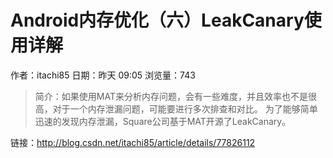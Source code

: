 # Android内存优化（六）LeakCanary使用详解
作者：itachi85
日期：昨天 09:05
浏览量：743
> 简介：如果使用MAT来分析内存问题，会有一些难度，并且效率也不是很高，对于一个内存泄漏问题，可能要进行多次排查和对比。
为了能够简单迅速的发现内存泄漏，Square公司基于MAT开源了LeakCanary。

 链接：http://blog.csdn.net/itachi85/article/details/77826112
